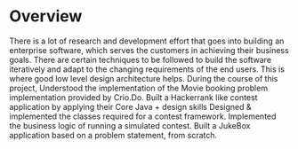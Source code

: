 # Overview
 There is a lot of research and development effort that goes into building an enterprise software, which serves the customers in achieving their business goals. There are certain techniques to be followed to build the software iteratively and adapt to the changing requirements of the end users. This is where good low level design architecture helps. 
 During the course of this project,
 Understood the implementation of the Movie booking problem implementation provided by Crio.Do.
 Built a Hackerrank like contest application by applying their Core Java + design skills
 Designed & implemented the classes required for a contest framework.
 Implemented the business logic of running a simulated contest.
 Built a JukeBox application based on a problem statement, from scratch.

  

